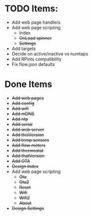 # TODO Items:

- Add web page handlers
- Add web page scripting
    - Index
    - ~~OnLoad spinner~~
    - ~~Settings~~
- Add targets
- Decide on active/inactive vs numtaps
- Add RPints compatibility
- Fix flow.json defaults

# Done Items

- ~~Add web pages~~
- ~~Add config~~
- ~~Add wifi~~
- ~~Add mDNS~~
- ~~Add ntp~~
- ~~Add serial~~
- ~~Add web server~~
- ~~Add thisVersion~~
- ~~Add temp sensors~~
- ~~Add flow meters~~
- ~~Add thermostat~~
- ~~Add thatVersion~~
- ~~Add OTA~~
- ~~Design Index~~
- Add web page scripting
    - ~~Ota~~
    - ~~Ota2~~
    - ~~Reset~~
    - ~~Wifi~~
    - ~~Wifi2~~
    - ~~About~~
- ~~Design Settings~~

